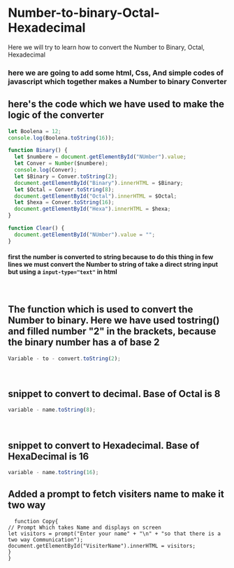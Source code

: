 # Number-to-binary-Octal-Hexadecimal

Here we will try to learn how to convert the Number to Binary, Octal, Hexadecimal

### here we are going to add some html, Css, And simple codes of javascript which together makes a Number to binary Converter

## here's the code which we have used to make the logic of the converter

```javascript
let Boolena = 12;
console.log(Boolena.toString(16));

function Binary() {
  let $numbere = document.getElementById("NUmber").value;
  let Conver = Number($numbere);
  console.log(Conver);
  let $Binary = Conver.toString(2);
  document.getElementById("Binary").innerHTML = $Binary;
  let $Octal = Conver.toString(8);
  document.getElementById("Octal").innerHTML = $Octal;
  let $hexa = Conver.toString(16);
  document.getElementById("Hexa").innerHTML = $hexa;
}

function Clear() {
  document.getElementById("NUmber").value = "";
}
```

#### first the number is converted to string because to do this thing in few lines we must convert the Number to string of take a direct string input but using a <code>input-type="text"</code> in html

<br>

## The function which is used to convert the Number to binary. Here we have used tostring() and filled number "2" in the brackets, because the binary number has a of base 2

```javascript
Variable - to - convert.toString(2);
```

<br>

## snippet to convert to decimal. Base of Octal is 8

```javascript
variable - name.toString(8);
```

<br>

## snippet to convert to Hexadecimal. Base of HexaDecimal is 16

```javascript
variable - name.toString(16);
```

## Added a prompt to fetch visiters name to make it two way

```javascript{
  function Copy{
// Prompt Which takes Name and displays on screen
let visitors = prompt("Enter your name" + "\n" + "so that there is a two way Communication");
document.getElementById("VisiterName").innerHTML = visitors;
}
}
```
